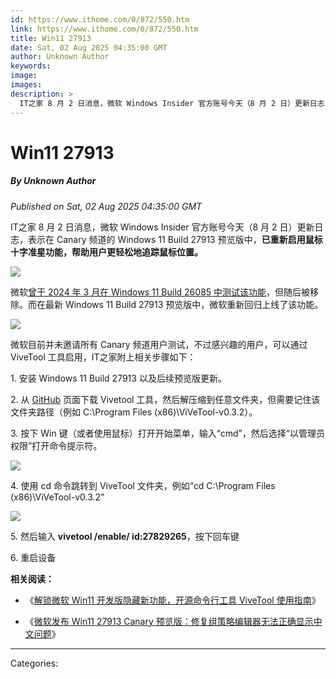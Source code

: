 ```yaml
---
id: https://www.ithome.com/0/872/550.htm
link: https://www.ithome.com/0/872/550.htm
title: Win11 27913
date: Sat, 02 Aug 2025 04:35:00 GMT
author: Unknown Author
keywords: 
image: 
images: 
description: >
  IT之家 8 月 2 日消息，微软 Windows Insider 官方账号今天（8 月 2 日）更新日志，表示在 Canary 频道的 Windows 11 Build 27913 预览版中，已重新启用鼠标十字准星功能，帮助用户更轻松地追踪鼠标位置。微软曾于 2024 年 3 月在 Windows 11 Build 26085 中测试该功能，但随后被移除。而在最新 Windows 11 Build 27913 预览版中，微软重新回归上线了该功能。微软目前并未邀请所有 Canary 频道用户测试，不过感兴趣的用户，可以通过 ViveTool 工具启用，IT之家附上相关步骤如下：1. 安装 Windows 11 Build 27913 以及后续预览版更新。2. 从 GitHub 页面下载 Vivetool 工具，然后解压缩到任意文件夹，但需要记住该文件夹路径（例如 C:\Program Files (x86)\ViVeTool-v0.3.2）。3.
---
```

# Win11 27913
##### By Unknown Author
_Published on Sat, 02 Aug 2025 04:35:00 GMT_

IT之家 8 月 2 日消息，微软 Windows Insider 官方账号今天（8 月 2 日）更新日志，表示在 Canary 频道的 Windows 11 Build 27913 预览版中，**已重新启用鼠标十字准星功能，帮助用户更轻松地追踪鼠标位置。**

![](https://img.ithome.com/newsuploadfiles/2025/8/957698bf-aca4-4667-a097-de89741dfbef.jpg?x-bce-process=image/format,f_auto)

微软[曾于 2024 年 3 月在 Windows 11 Build 26085 中测试该功能](https://www.ithome.com/0/757/088.htm)，但随后被移除。而在最新 Windows 11 Build 27913 预览版中，微软重新回归上线了该功能。

![](https://img.ithome.com/newsuploadfiles/2025/8/69691da3-8aea-4b81-ba17-af30ad656826.jpg?x-bce-process=image/format,f_auto)

微软目前并未邀请所有 Canary 频道用户测试，不过感兴趣的用户，可以通过 ViveTool 工具启用，IT之家附上相关步骤如下：

1\. 安装 Windows 11 Build 27913 以及后续预览版更新。

2\. 从 [GitHub](https://github.com/thebookisclosed/ViVe/releases) 页面下载 Vivetool 工具，然后解压缩到任意文件夹，但需要记住该文件夹路径（例如 C:\\Program Files (x86)\\ViVeTool-v0.3.2）。

3\. 按下 Win 键（或者使用鼠标）打开开始菜单，输入“cmd”，然后选择“以管理员权限”打开命令提示符。

![](https://img.ithome.com/newsuploadfiles/2022/12/11579beb-ff43-4293-b8b9-10d24f6984f3.png?x-bce-process=image/watermark,image_aW1nL3dhdGVybWFyay9xYy9xYzEyMy5wbmc=,t_100,g_1,y_247,x_222,a_0/format,f_auto)

4\. 使用 cd 命令跳转到 ViveTool 文件夹，例如“cd C:\\Program Files (x86)\\ViVeTool-v0.3.2”

![](https://img.ithome.com/newsuploadfiles/2022/12/bdc8e6b6-d5c0-4cd3-abec-1299461910e3.png?x-bce-process=image/watermark,image_aW1nL3dhdGVybWFyay9xdy9xdzE1MS5wbmc=,t_100,g_2,y_68,x_74,a_0/format,f_auto)

5\. 然后输入 **vivetool /enable/ id:27829265**，按下回车键

6\. 重启设备

**相关阅读：**

-   《[解锁微软 Win11 开发版隐藏新功能，开源命令行工具 ViveTool 使用指南](https://www.ithome.com/0/659/666.htm)》
    
-   《[微软发布 Win11 27913 Canary 预览版：修复组策略编辑器无法正确显示中文问题](https://www.ithome.com/0/871/927.htm)》

---
Categories: 